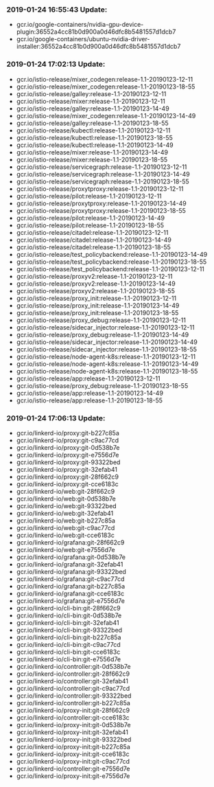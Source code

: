 ### 2019-01-24 16:55:43 Update:

- gcr.io/google-containers/nvidia-gpu-device-plugin:36552a4cc81b0d900a0d46dfc8b5481557d1dcb7
- gcr.io/google-containers/ubuntu-nvidia-driver-installer:36552a4cc81b0d900a0d46dfc8b5481557d1dcb7
### 2019-01-24 17:02:13 Update:

- gcr.io/istio-release/mixer_codegen:release-1.1-20190123-12-11
- gcr.io/istio-release/mixer_codegen:release-1.1-20190123-18-55
- gcr.io/istio-release/galley:release-1.1-20190123-12-11
- gcr.io/istio-release/mixer:release-1.1-20190123-12-11
- gcr.io/istio-release/galley:release-1.1-20190123-14-49
- gcr.io/istio-release/mixer_codegen:release-1.1-20190123-14-49
- gcr.io/istio-release/galley:release-1.1-20190123-18-55
- gcr.io/istio-release/kubectl:release-1.1-20190123-12-11
- gcr.io/istio-release/kubectl:release-1.1-20190123-18-55
- gcr.io/istio-release/kubectl:release-1.1-20190123-14-49
- gcr.io/istio-release/mixer:release-1.1-20190123-14-49
- gcr.io/istio-release/mixer:release-1.1-20190123-18-55
- gcr.io/istio-release/servicegraph:release-1.1-20190123-12-11
- gcr.io/istio-release/servicegraph:release-1.1-20190123-14-49
- gcr.io/istio-release/servicegraph:release-1.1-20190123-18-55
- gcr.io/istio-release/proxytproxy:release-1.1-20190123-12-11
- gcr.io/istio-release/pilot:release-1.1-20190123-12-11
- gcr.io/istio-release/proxytproxy:release-1.1-20190123-14-49
- gcr.io/istio-release/proxytproxy:release-1.1-20190123-18-55
- gcr.io/istio-release/pilot:release-1.1-20190123-14-49
- gcr.io/istio-release/pilot:release-1.1-20190123-18-55
- gcr.io/istio-release/citadel:release-1.1-20190123-12-11
- gcr.io/istio-release/citadel:release-1.1-20190123-14-49
- gcr.io/istio-release/citadel:release-1.1-20190123-18-55
- gcr.io/istio-release/test_policybackend:release-1.1-20190123-14-49
- gcr.io/istio-release/test_policybackend:release-1.1-20190123-18-55
- gcr.io/istio-release/test_policybackend:release-1.1-20190123-12-11
- gcr.io/istio-release/proxyv2:release-1.1-20190123-12-11
- gcr.io/istio-release/proxyv2:release-1.1-20190123-14-49
- gcr.io/istio-release/proxyv2:release-1.1-20190123-18-55
- gcr.io/istio-release/proxy_init:release-1.1-20190123-12-11
- gcr.io/istio-release/proxy_init:release-1.1-20190123-14-49
- gcr.io/istio-release/proxy_init:release-1.1-20190123-18-55
- gcr.io/istio-release/proxy_debug:release-1.1-20190123-12-11
- gcr.io/istio-release/sidecar_injector:release-1.1-20190123-12-11
- gcr.io/istio-release/proxy_debug:release-1.1-20190123-14-49
- gcr.io/istio-release/sidecar_injector:release-1.1-20190123-14-49
- gcr.io/istio-release/sidecar_injector:release-1.1-20190123-18-55
- gcr.io/istio-release/node-agent-k8s:release-1.1-20190123-12-11
- gcr.io/istio-release/node-agent-k8s:release-1.1-20190123-14-49
- gcr.io/istio-release/node-agent-k8s:release-1.1-20190123-18-55
- gcr.io/istio-release/app:release-1.1-20190123-12-11
- gcr.io/istio-release/proxy_debug:release-1.1-20190123-18-55
- gcr.io/istio-release/app:release-1.1-20190123-14-49
- gcr.io/istio-release/app:release-1.1-20190123-18-55
### 2019-01-24 17:06:13 Update:

- gcr.io/linkerd-io/proxy:git-b227c85a
- gcr.io/linkerd-io/proxy:git-c9ac77cd
- gcr.io/linkerd-io/proxy:git-0d538b7e
- gcr.io/linkerd-io/proxy:git-e7556d7e
- gcr.io/linkerd-io/proxy:git-93322bed
- gcr.io/linkerd-io/proxy:git-32efab41
- gcr.io/linkerd-io/proxy:git-28f662c9
- gcr.io/linkerd-io/proxy:git-cce6183c
- gcr.io/linkerd-io/web:git-28f662c9
- gcr.io/linkerd-io/web:git-0d538b7e
- gcr.io/linkerd-io/web:git-93322bed
- gcr.io/linkerd-io/web:git-32efab41
- gcr.io/linkerd-io/web:git-b227c85a
- gcr.io/linkerd-io/web:git-c9ac77cd
- gcr.io/linkerd-io/web:git-cce6183c
- gcr.io/linkerd-io/grafana:git-28f662c9
- gcr.io/linkerd-io/web:git-e7556d7e
- gcr.io/linkerd-io/grafana:git-0d538b7e
- gcr.io/linkerd-io/grafana:git-32efab41
- gcr.io/linkerd-io/grafana:git-93322bed
- gcr.io/linkerd-io/grafana:git-c9ac77cd
- gcr.io/linkerd-io/grafana:git-b227c85a
- gcr.io/linkerd-io/grafana:git-cce6183c
- gcr.io/linkerd-io/grafana:git-e7556d7e
- gcr.io/linkerd-io/cli-bin:git-28f662c9
- gcr.io/linkerd-io/cli-bin:git-0d538b7e
- gcr.io/linkerd-io/cli-bin:git-32efab41
- gcr.io/linkerd-io/cli-bin:git-93322bed
- gcr.io/linkerd-io/cli-bin:git-b227c85a
- gcr.io/linkerd-io/cli-bin:git-c9ac77cd
- gcr.io/linkerd-io/cli-bin:git-cce6183c
- gcr.io/linkerd-io/cli-bin:git-e7556d7e
- gcr.io/linkerd-io/controller:git-0d538b7e
- gcr.io/linkerd-io/controller:git-28f662c9
- gcr.io/linkerd-io/controller:git-32efab41
- gcr.io/linkerd-io/controller:git-c9ac77cd
- gcr.io/linkerd-io/controller:git-93322bed
- gcr.io/linkerd-io/controller:git-b227c85a
- gcr.io/linkerd-io/proxy-init:git-28f662c9
- gcr.io/linkerd-io/controller:git-cce6183c
- gcr.io/linkerd-io/proxy-init:git-0d538b7e
- gcr.io/linkerd-io/proxy-init:git-32efab41
- gcr.io/linkerd-io/proxy-init:git-93322bed
- gcr.io/linkerd-io/proxy-init:git-b227c85a
- gcr.io/linkerd-io/proxy-init:git-cce6183c
- gcr.io/linkerd-io/proxy-init:git-c9ac77cd
- gcr.io/linkerd-io/controller:git-e7556d7e
- gcr.io/linkerd-io/proxy-init:git-e7556d7e
